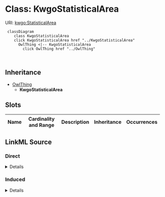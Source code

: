 

# Class: KwgoStatisticalArea





URI: [kwgo:StatisticalArea](http://stko-kwg.geog.ucsb.edu/lod/ontology/StatisticalArea)






```mermaid
 classDiagram
    class KwgoStatisticalArea
    click KwgoStatisticalArea href "../KwgoStatisticalArea"
      OwlThing <|-- KwgoStatisticalArea
        click OwlThing href "../OwlThing"
      
      
```





## Inheritance
* [OwlThing](../classes/OwlThing.md)
    * **KwgoStatisticalArea**



## Slots

| Name | Cardinality and Range | Description | Inheritance | Occurrences |
| ---  | --- | --- | --- | --- |














## LinkML Source

<!-- TODO: investigate https://stackoverflow.com/questions/37606292/how-to-create-tabbed-code-blocks-in-mkdocs-or-sphinx -->

### Direct

<details>

```yaml
name: kwgo_StatisticalArea
from_schema: okns:hydrology-kg
exact_mappings:
- http://stko-kwg.geog.ucsb.edu/lod/ontology/StatisticalArea
rank: 1000
is_a: owl_Thing
class_uri: kwgo:StatisticalArea

```
</details>

### Induced

<details>

```yaml
name: kwgo_StatisticalArea
from_schema: okns:hydrology-kg
exact_mappings:
- http://stko-kwg.geog.ucsb.edu/lod/ontology/StatisticalArea
rank: 1000
is_a: owl_Thing
class_uri: kwgo:StatisticalArea

```
</details>